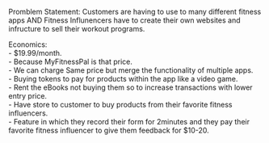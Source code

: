 Promblem Statement: Customers are having to use to many different fitness apps AND Fitness Influnencers have to create their own websites and infructure to sell their workout programs.
 
Economics:   
	- $19.99/month.  
	- Because MyFitnessPal is that price.  
	- We can charge Same price but merge the functionality of multiple apps.  
	- Buying tokens to pay for products within the app like a video game.   
	- Rent the eBooks not buying them so to increase transactions with lower entry price.  
	- Have  store to customer to buy products from their favorite fitness influencers.  
	- Feature in which they record their form for 2minutes and they pay their favorite fitness influencer to give them  feedback for $10-20.  

